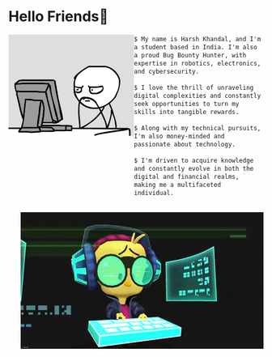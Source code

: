 # Hello Friends👋

<div>
<img align="left" src="https://github.com/Hk-Hacker-Harsh/Hk-Hacker-Harsh/blob/Root/Files/gif2.gif" width="248" height="200" />
</div>


```
$ My name is Harsh Khandal, and I'm a student based in India. I'm also a proud Bug Bounty Hunter, with expertise in robotics, electronics, and cybersecurity.

$ I love the thrill of unraveling digital complexities and constantly seek opportunities to turn my skills into tangible rewards.

$ Along with my technical pursuits, I'm also money-minded and passionate about technology.

$ I'm driven to acquire knowledge and constantly evolve in both the digital and financial realms, making me a multifaceted individual.

```


<br>

<img align="right" src="https://github.com/Hk-Hacker-Harsh/Hk-Hacker-Harsh/blob/Root/Files/gif1.gif" width="480" height="270" />

<br>


<!--
**Hk-Hacker-Harsh/Hk-Hacker-Harsh** is a ✨ _special_ ✨ repository because its `README.md` (this file) appears on your GitHub profile.

Here are some ideas to get you started:

- 🔭 I’m currently working on ...
- 🌱 I’m currently learning ...
- 👯 I’m looking to collaborate on ...
- 🤔 I’m looking for help with ...
- 💬 Ask me about ...
- 📫 How to reach me: ...
- 😄 Pronouns: ...
- ⚡ Fun fact: ...
-->
